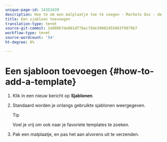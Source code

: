 ```yaml
---
unique-page-id: 14352439
description: Hoe te om een malplaatje toe te voegen - Marketo Dos - de Documentatie van het Product
title: Een sjabloon toevoegen
translation-type: tm+mt
source-git-commit: 1dd80b7de801df78ac7dde39002455063f9979b7
workflow-type: tm+mt
source-wordcount: '54'
ht-degree: 0%

---
```



# Een sjabloon toevoegen {#how-to-add-a-template}

1. Klik in een nieuw bericht op **Sjablonen**.

1. Standaard worden je onlangs gebruikte sjablonen weergegeven.

   >[!TIP]
   >
   >Voel je vrij om ook naar je favoriete templates te zoeken.

1. Pak een malplaatje, en pas het aan alvorens uit te verzenden.
